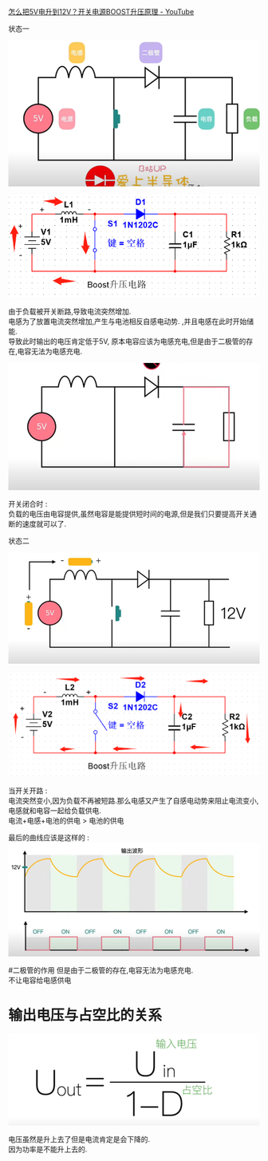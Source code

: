 [怎么把5V电升到12V？开关电源BOOST升压原理 - YouTube](https://www.youtube.com/watch?v=prdcMFQ4Bvk)   

状态一  

![开关闭合状态](assets/Pasted%20image%2020231215152653.png)  

   ![](assets/截图_20231215162922.png)  


由于负载被开关断路,导致电流突然增加.    
电感为了放置电流突然增加,产生与电池相反自感电动势. ,并且电感在此时开始储能.  
导致此时输出的电压肯定低于5V, 原本电容应该为电感充电,但是由于二极管的存在,电容无法为电感充电.   

![](assets/截图_20231215163348.png)  

开关闭合时 :   
负载的电压由电容提供,虽然电容是能提供短时间的电源,但是我们只要提高开关通断的速度就可以了.


状态二    

![](assets/截图_20231215153333.png)  

  ![](assets/截图_20231215163021.png)   


当开关开路 :    
电流突然变小,因为负载不再被短路.那么电感又产生了自感电动势来阻止电流变小,电感就和电容一起给负载供电.  
电流+电感+电池的供电 > 电池的供电   

最后的曲线应该是这样的 :  
![](assets/截图_20231215163550.png)


#二极管的作用 
但是由于二极管的存在,电容无法为电感充电.   
不让电容给电感供电  


# 输出电压与占空比的关系
![](assets/截图_20231215163624.png)   


电压虽然是升上去了但是电流肯定是会下降的.    
因为功率是不能升上去的.    